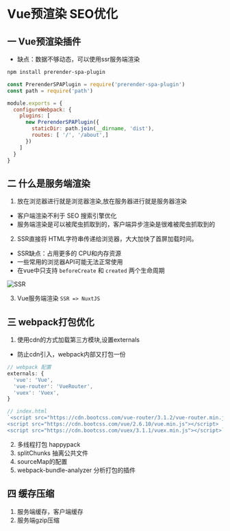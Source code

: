 # Vue预渲染 SEO优化


## 一 Vue预渲染插件
  - 缺点：数据不够动态，可以使用ssr服务端渲染

```bash
npm install prerender-spa-plugin 

```

```javascript
const PrerenderSPAPlugin = require('prerender-spa-plugin')
const path = require('path')

module.exports = {
  configureWebpack: {
    plugins: [
      new PrerenderSPAPlugin({
        staticDir: path.join(__dirname, 'dist'),
        routes: [ '/', '/about',]
      })
    ]
  }
}

```



## 二 什么是服务端渲染

1. 放在浏览器进行就是浏览器渲染,放在服务器进行就是服务器渲染
  - 客户端渲染不利于 SEO 搜索引擎优化
  - 服务端渲染是可以被爬虫抓取到的，客户端异步渲染是很难被爬虫抓取到的

2. SSR直接将 HTML字符串传递给浏览器，大大加快了首屏加载时间。
  - SSR缺点：占用更多的 CPU和内存资源
  - 一些常用的浏览器API可能无法正常使用
  - 在vue中只支持 `beforeCreate` 和 `created` 两个生命周期

![SSR ](https://www.fullstackjavascript.cn/ssr.png)


3. Vue服务端渲染 `SSR => NuxtJS`


## 三 webpack打包优化

1. 使用cdn的方式加载第三方模块,设置externals 
  - 防止cdn引入，webpack内部又打包一份

```javascript
// webpack 配置
externals: {
  'vue': 'Vue',
  'vue-router': 'VueRouter',
  'vuex': 'Vuex',
}

// index.html
`<script src="https://cdn.bootcss.com/vue-router/3.1.2/vue-router.min.js"></script>
<script src="https://cdn.bootcss.com/vue/2.6.10/vue.min.js"></script>
<script src="https://cdn.bootcss.com/vuex/3.1.1/vuex.min.js"></script>`
```

2. 多线程打包 happypack
3. splitChunks 抽离公共文件
4. sourceMap的配置 
5. webpack-bundle-analyzer 分析打包的插件



## 四 缓存压缩

1. 服务端缓存，客户端缓存
2. 服务端gzip压缩
